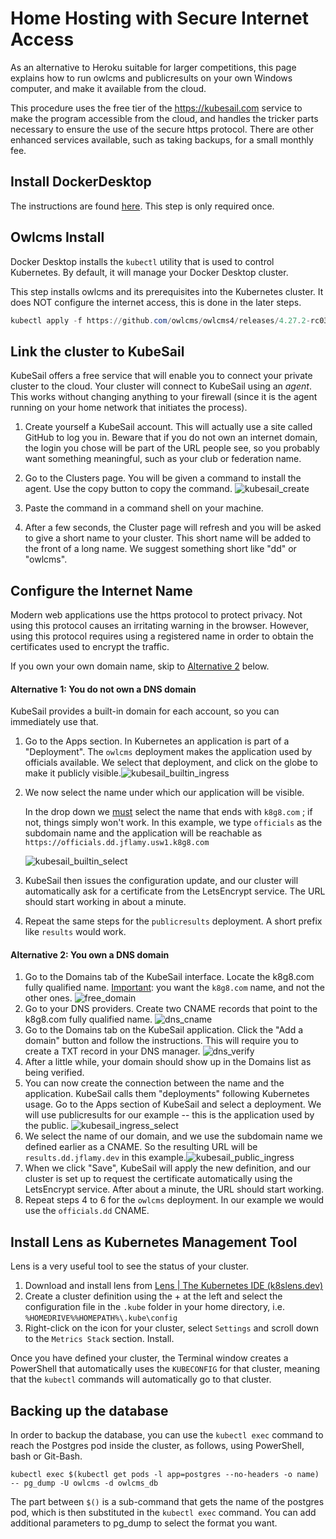 

# Home Hosting with Secure Internet Access

As an alternative to Heroku suitable for larger competitions, this page explains how to run owlcms and publicresults on your own Windows computer, and make it available from the cloud.

This procedure uses the free tier of the https://kubesail.com service to make the program accessible from the cloud, and handles the tricker parts necessary to ensure the use of the secure https protocol.  There are other enhanced services available, such as taking backups, for a small monthly fee.

## Install DockerDesktop

The instructions are found [here](https://docs.docker.com/docker-for-windows/install-windows-home/). This step is only required once.

## Owlcms Install

Docker Desktop installs the `kubectl` utility that is used to control Kubernetes.  By default, it will manage your Docker Desktop cluster.

This step installs owlcms and its prerequisites into the Kubernetes cluster.  It does NOT configure the internet access, this is done in the later steps.

```powershell
kubectl apply -f https://github.com/owlcms/owlcms4/releases/4.27.2-rc03/download/dd_setup.yaml
```

## Link the cluster to KubeSail

KubeSail offers a free service that will enable you to connect your private cluster to the cloud.  Your cluster will connect to KubeSail using an *agent*.  This works without changing anything to your firewall (since it is the agent running on your home network that initiates the process).

1. Create yourself a KubeSail account.  This will actually use a site called GitHub to log you in.  Beware that if you do not own an internet domain, the login you chose will be part of the URL people see, so you probably want something meaningful, such as your club or federation name.
2. Go to the Clusters page.  You will be given a command to install the agent.  Use the copy button to copy the command.
   ![kubesail_create](img/K3S/kubesail_create.png)

3. Paste the command in a command shell on your machine.
4. After a few seconds, the Cluster page will refresh and you will be asked to give a short name to your cluster.  This short name will be added to the front of a long name.  We suggest something short like "dd" or "owlcms".

## Configure the Internet Name

Modern web applications use the https protocol to protect privacy.  Not using this protocol causes an irritating warning in the browser.  However, using this protocol requires using a registered name in order to obtain the certificates used to encrypt the traffic.

If you own your own domain name, skip to [Alternative 2](#Alternative-2:-You-own-a-DNS-domain) below.

#### Alternative 1: You do not own a DNS domain

KubeSail provides a built-in domain for each account, so you can immediately use that.

1. Go to the Apps section.  In Kubernetes an application is part of a "Deployment".  The `owlcms` deployment makes the application used by officials available.  We select that deployment, and click on the globe to make it publicly visible.![kubesail_builtin_ingress](img/K3S/kubesail_builtin_ingress.png)

2. We now select the name under which our application will be visible.

   In the drop down we <u>must</u> select the name that ends with `k8g8.com` ; if not, things simply won't work.  In this example, we type `officials` as the subdomain name and the application will be reachable as `https://officials.dd.jflamy.usw1.k8g8.com`

   ![kubesail_builtin_select](img/K3S/kubesail_builtin_select.png)

3. KubeSail then issues the configuration update, and our cluster will automatically ask for a certificate from the LetsEncrypt service.  The URL should start working in about a minute.

4. Repeat the same steps for the `publicresults` deployment.  A short prefix like `results` would work.

   

#### Alternative 2: You own a DNS domain

1. Go to the Domains tab of the KubeSail interface.  Locate the k8g8.com fully qualified name. <u>Important</u>: you want the `k8g8.com` name, and not the other ones.
   ![free_domain](img/K3S/free_domain.png)
2. Go to your DNS providers.  Create two CNAME records that point to the k8g8.com fully qualified name.
   ![dns_cname](img/K3S/dns_cname.png)
3. Go to the Domains tab on the KubeSail application.  Click the "Add a domain" button and follow the instructions.  This will require you to create a TXT record in your DNS manager.
   ![dns_verify](img/K3S/dns_verify.png)
4. After a little while, your domain should show up in the  Domains list as being verified.
5. You can now create the connection between the name and the application. KubeSail calls them "deployments" following Kubernetes usage.  Go to the Apps section of KubeSail and select a deployment. We will use publicresults for our example -- this is the application used by the public.
   ![kubesail_ingress_select](img/K3S/kubesail_ingress_select.png)
6. We select the name of our domain, and we use the subdomain name we defined earlier as a CNAME.  So the resulting URL will be `results.dd.jflamy.dev` in this example.![kubesail_public_ingress](img/K3S/kubesail_public_ingress.png)
7. When we click "Save", KubeSail will apply the new definition, and our cluster is set up to request the certificate automatically using the LetsEncrypt service.  After about a minute, the URL should start working.
8. Repeat steps 4 to 6 for the `owlcms` deployment. In our example we would use the `officials.dd` CNAME.

## Install Lens as Kubernetes Management Tool

Lens is a very useful tool to see the status of your cluster.

1. Download and install lens from [Lens | The Kubernetes IDE (k8slens.dev)](https://k8slens.dev/)
2. Create a cluster definition using the + at the left and select the configuration file in the `.kube` folder in your home directory, i.e.  `%HOMEDRIVE%%HOMEPATH%\.kube\config` 
3. Right-click on the icon for your cluster, select `Settings` and scroll down to the `Metrics Stack` section.  Install.

Once you have defined your cluster, the Terminal window creates a PowerShell that automatically uses the `KUBECONFIG` for that cluster, meaning that the `kubectl` commands will automatically go to that cluster.

## Backing up the database

In order to backup the database, you can use the `kubectl exec` command to reach the Postgres pod inside the cluster, as follows, using PowerShell, bash or Git-Bash.

```
kubectl exec $(kubectl get pods -l app=postgres --no-headers -o name) -- pg_dump -U owlcms -d owlcms_db
```

The part between `$()` is a sub-command that gets the name of the postgres pod, which is then substituted in the `kubectl exec` command.   You can add additional parameters to pg_dump to select the format you want.

